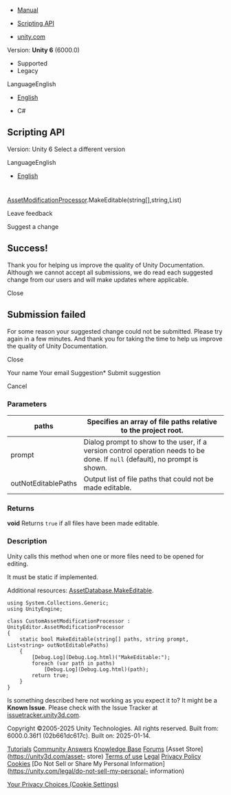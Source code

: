 [ ]()

  * [Manual](../Manual/index.html)
  * [Scripting API](../ScriptReference/index.html)

  * [unity.com](https://unity.com/)

Version: **Unity 6** (6000.0)

  * Supported
  * Legacy

LanguageEnglish

  * [English]()

  * C#

[ ](https://docs.unity3d.com)

## Scripting API

Version: Unity 6 Select a different version

LanguageEnglish

  * [English]()

#
[AssetModificationProcessor](AssetModificationProcessor.html).MakeEditable(string[],string,List<string>)

Leave feedback

Suggest a change

## Success!

Thank you for helping us improve the quality of Unity Documentation. Although
we cannot accept all submissions, we do read each suggested change from our
users and will make updates where applicable.

Close

## Submission failed

For some reason your suggested change could not be submitted. Please <a>try
again</a> in a few minutes. And thank you for taking the time to help us
improve the quality of Unity Documentation.

Close

Your name Your email Suggestion* Submit suggestion

Cancel

[ ]()

### Parameters

paths | Specifies an array of file paths relative to the project root.  
---|---  
prompt | Dialog prompt to show to the user, if a version control operation needs to be done. If `null` (default), no prompt is shown.  
outNotEditablePaths | Output list of file paths that could not be made editable.  
  
### Returns

**void** Returns `true` if all files have been made editable.

### Description

Unity calls this method when one or more files need to be opened for editing.

It must be static if implemented.  
  
Additional resources:
[AssetDatabase.MakeEditable](AssetDatabase.MakeEditable.html).

    
    
    using System.Collections.Generic;
    using UnityEngine;  
      
    class CustomAssetModificationProcessor : UnityEditor.AssetModificationProcessor
    {
        static bool MakeEditable(string[] paths, string prompt, List<string> outNotEditablePaths)
        {
            [Debug.Log](Debug.Log.html)("MakeEditable:");
            foreach (var path in paths)
                [Debug.Log](Debug.Log.html)(path);
            return true;
        }
    }
    

Is something described here not working as you expect it to? It might be a
**Known Issue**. Please check with the Issue Tracker at
[issuetracker.unity3d.com](https://issuetracker.unity3d.com).

Copyright ©2005-2025 Unity Technologies. All rights reserved. Built from:
6000.0.36f1 (02b661dc617c). Built on: 2025-01-14.

[Tutorials](https://unity3d.com/learn) [Community
Answers](https://answers.unity3d.com) [Knowledge
Base](https://support.unity3d.com/hc/en-us)
[Forums](https://forum.unity3d.com) [Asset Store](https://unity3d.com/asset-
store) [Terms of use](https://docs.unity3d.com/Manual/TermsOfUse.html)
[Legal](https://unity.com/legal) [Privacy
Policy](https://unity.com/legal/privacy-policy)
[Cookies](https://unity.com/legal/cookie-policy) [Do Not Sell or Share My
Personal Information](https://unity.com/legal/do-not-sell-my-personal-
information)

[Your Privacy Choices (Cookie Settings)](javascript:void\(0\);)


